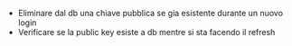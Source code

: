 - Eliminare dal db una chiave pubblica se gia esistente durante un nuovo login
- Verificare se la public key esiste a db mentre si sta facendo il refresh